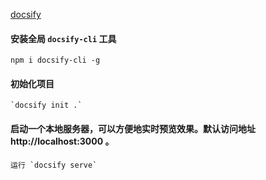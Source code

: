 [docsify](https://docsify.js.org/)

#### 安装全局 `docsify-cli` 工具
   `npm i docsify-cli -g`

#### 初始化项目
    `docsify init .`
    
#### 启动一个本地服务器，可以方便地实时预览效果。默认访问地址 http://localhost:3000 。
    运行 `docsify serve` 